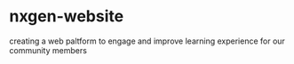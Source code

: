 # nxgen-website
creating a web paltform to engage and improve learning experience for our community members
